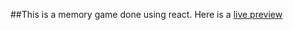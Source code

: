 ##This is a memory game done using react. Here is a [live preview](https://memory-game-f1447.web.app/)

